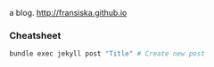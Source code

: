 a blog. http://fransiska.github.io

### Cheatsheet

```bash
bundle exec jekyll post "Title" # Create new post
```
